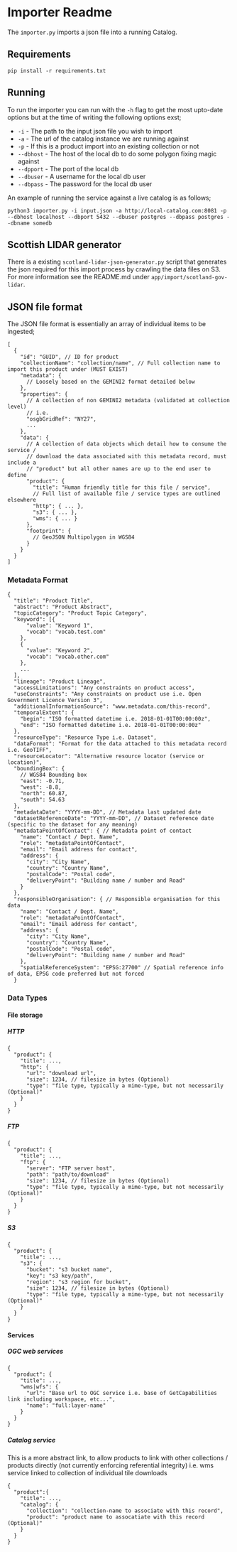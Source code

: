 # Importer Readme

The `importer.py` imports a json file into a running Catalog.

## Requirements

    pip install -r requirements.txt

## Running

To run the importer you can run with the `-h` flag to get the most upto-date options but at the time of writing the following options exst;

- `-i` - The path to the input json file you wish to import
- `-a` - The url of the catalog instance we are running against
- `-p` - If this is a product import into an existing collection or not
- `--dbhost` - The host of the local db to do some polygon fixing magic against
- `--dpport` - The port of the local db
- `--dbuser` - A username for the local db user
- `--dbpass` - The password for the local db user

An example of running the service against a live catalog is as follows;

    python3 importer.py -i input.json -a http://local-catalog.com:8081 -p --dbhost localhost --dbport 5432 --dbuser postgres --dbpass postgres --dbname somedb

## Scottish LIDAR generator

There is a existing `scotland-lidar-json-generator.py` script that generates the json required for this import process by crawling the data files on S3. For more information see the README.md under `app/import/scotland-gov-lidar`.

## JSON file format

The JSON file format is essentially an array of individual items to be ingested;

```
[
  {
    "id": "GUID", // ID for product
    "collectionName": "collection/name", // Full collection name to import this product under (MUST EXIST)
    "metadata": {
      // Loosely based on the GEMINI2 format detailed below
    },
    "properties": {
      // A collection of non GEMINI2 metadata (validated at collection level) 
      // i.e.
      "osgbGridRef": "NY27",
      ...
    },
    "data": {
      // A collection of data objects which detail how to consume the service / 
      // download the data associated with this metadata record, must include a 
      // "product" but all other names are up to the end user to define
      "product": {
        "title": "Human friendly title for this file / service",
        // Full list of available file / service types are outlined elsewhere
        "http": { ... },
        "s3": { ... },
        "wms": { ... }
      },
      "footprint": {
        // GeoJSON Multipolygon in WGS84 
      }
    }
  }
]
```

### Metadata Format

```
{
  "title": "Product Title",
  "abstract": "Product Abstract",
  "topicCategory": "Product Topic Category",
  "keyword": [{
      "value": "Keyword 1",
      "vocab": "vocab.test.com"
    },
    {
      "value": "Keyword 2",
      "vocab": "vocab.other.com"
    },
    ...
  ],
  "lineage": "Product Lineage",
  "accessLimitations": "Any constraints on product access",
  "useConstraints": "Any constraints on product use i.e. Open Government Licence Version 3",
  "additionalInformationSource": "www.metadata.com/this-record",
  "temporalExtent": {
    "begin": "ISO formatted datetime i.e. 2018-01-01T00:00:00z",
    "end": "ISO formatted datetime i.e. 2018-01-01T00:00:00z"
  },
  "resourceType": "Resource Type i.e. Dataset",
  "dataFormat": "Format for the data attached to this metadata record i.e. GeoTIFF",
  "resourceLocator": "Alternative resource locator (service or location)",
  "boundingBox": {
    // WGS84 Bounding box
    "east": -0.71,
    "west": -8.8,
    "north": 60.87,
    "south": 54.63
  },
  "metadataDate": "YYYY-mm-DD", // Metadata last updated date
  "datasetReferenceDate": "YYYY-mm-DD", // Dataset reference date (specific to the dataset for any meaning)
  "metadataPointOfContact": { // Metadata point of contact
    "name": "Contact / Dept. Name",
    "role": "metadataPointOfContact",
    "email": "Email address for contact",
    "address": {
      "city": "City Name",
      "country": "Country Name",
      "postalCode": "Postal code",
      "deliveryPoint": "Building name / number and Road"
    }
  },
  "responsibleOrganisation": { // Responsible organisation for this data
    "name": "Contact / Dept. Name",
    "role": "metadataPointOfContact",
    "email": "Email address for contact",
    "address": {
      "city": "City Name",
      "country": "Country Name",
      "postalCode": "Postal code",
      "deliveryPoint": "Building name / number and Road"
    },
    "spatialReferenceSystem": "EPSG:27700" // Spatial reference info of data, EPSG code preferred but not forced
  }
```

### Data Types

#### File storage

##### HTTP

```
{
  "product": {
    "title": ...,
    "http": {
      "url": "download url",
      "size": 1234, // filesize in bytes (Optional)
      "type": "file type, typically a mime-type, but not necessarily (Optional)"
    }
  }
}
```

##### FTP

```
{
  "product": {
    "title": ...,
    "ftp": {
      "server": "FTP server host",
      "path": "path/to/download"
      "size": 1234, // filesize in bytes (Optional)
      "type": "file type, typically a mime-type, but not necessarily (Optional)"
    }
  }
}
```

##### S3

```
{
  "product": {
    "title": ...,
    "s3": {
      "bucket": "s3 bucket name",
      "key": "s3 key/path",
      "region": "s3 region for bucket",
      "size": 1234, // filesize in bytes (Optional)
      "type": "file type, typically a mime-type, but not necessarily (Optional)"
    }
  }
}
```

#### Services

##### OGC web services

```
{
  "product": {
    "title": ...,
    "wms|wfs": {
      "url": "Base url to OGC service i.e. base of GetCapabilities link including workspace, etc...",
      "name": "full:layer-name"
    }
  }
}
```

##### Catalog service

This is a more abstract link, to allow products to link with other collections / products directly (not currently enforcing referential integrity) i.e. wms service linked to collection of individual tile downloads

```
{
  "product":{
    "title": ...,
    "catalog": {
      "collection": "collection-name to associate with this record",
      "product": "product name to assocatiate with this record (Optional)"
    }
  }
}
```

